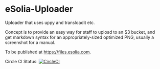 # eSolia-Uploader
Uploader that uses uppy and transloadit etc.
  
Concept is to provide an easy way for staff to upload to an S3 bucket, and get markdown syntax for an appropriately-sized optimized PNG, usually a screenshot for a manual. 

To be published at https://files.esolia.com.

Circle CI Status: [![CircleCI](https://circleci.com/gh/RickCogley/eSolia-Uploader.svg?style=svg)](https://circleci.com/gh/RickCogley/eSolia-Uploader)
